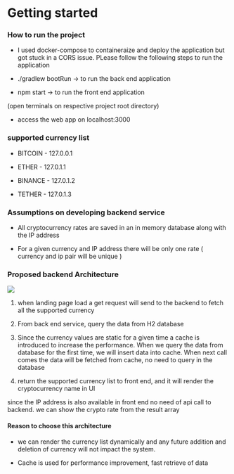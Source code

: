 # Getting started

### How to run the project

* I used docker-compose to containeraize and deploy the application but got stuck in a CORS issue. PLease follow the following steps to run the application

* ./gradlew bootRun -> to run the back end application

* npm start  -> to run the front end application 

(open terminals on respective project root directory)

* access the web app on localhost:3000


### supported currency list

* BITCOIN - 127.0.0.1

* ETHER - 127.0.1.1

* BINANCE - 127.0.1.2

* TETHER - 127.0.1.3

### Assumptions on developing backend service

* All cryptocurrency rates are saved in an in memory database along with the IP address

* For a given currency and IP address there will be only one rate ( currency and ip pair will be unique ) 

### Proposed backend Architecture

![](../../../../Downloads/architecure.png)

1. when landing page load a get request will send to the backend to fetch all the supported currency

2. From back end service, query the data from H2 database

3. Since the currency values are static for a given time a cache is introduced to increase the performance. When we query the data from database for the first time, 
   we will insert data into cache. When next call comes the data will be fetched from cache, no need to query in the database

4. return the supported currency list to front end, and it will render the cryptocurrency name in UI

since the IP address is also available in front end no need of api call to backend. we can show the crypto rate from the result array

#### Reason to choose this architecture

* we can render the currency list dynamically and any future addition and deletion of currency will not impact the system.

* Cache is used for performance improvement, fast retrieve of data